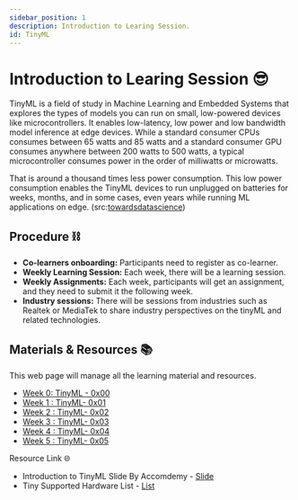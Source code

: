 ```yaml
---
sidebar_position: 1
description: Introduction to Learing Session. 
id: TinyML
---
```


# Introduction to Learing Session 😎

TinyML is a field of study in Machine Learning and Embedded Systems that explores the types of models you can run on small, low-powered devices like microcontrollers. It enables low-latency, low power and low bandwidth model inference at edge devices. 
While a standard consumer CPUs consumes between 65 watts and 85 watts and a standard consumer GPU consumes anywhere between 200 watts to 500 watts, a typical microcontroller consumes power in the order of milliwatts or microwatts. 

<!-- ![](https://i0.wp.com/bdtechtalks.com/wp-content/uploads/2022/01/tinyml-cnn-microcontroller.jpg?w=1392&ssl=1) -->

That is around a thousand times less power consumption. This low power consumption enables the TinyML devices to run unplugged on batteries for weeks, months, and in some cases, even years while running ML applications on edge. (src:[towardsdatascience](https://towardsdatascience.com/an-introduction-to-tinyml-4617f314aa79))


## Procedure ⛓

* **Co-learners onboarding:** Participants need to register as co-learner. 
* **Weekly Learning Session:** Each week, there will be a learning session. 
* **Weekly Assignments:** Each week, participants will get an assignment, and they need to submit it the following week. 
* **Industry sessions:** There will be sessions from industries such as Realtek or MediaTek to share industry perspectives on the tinyML and related technologies. 

## Materials & Resources 📚

This web page will manage all the learning material and resources.

* [Week 0: TinyML - 0x00](weekZero.md)
* [Week 1 : TinyML- 0x01](weekOne.md)
* [Week 2 : TinyML- 0x02](weekTwo.md)
* [Week 3 : TinyML- 0x03](weekThree.md)
* [Week 4 : TinyML- 0x04](weekFour.md)
* [Week 5 : TinyML- 0x05](weekFive.md)


Resource Link 🌐
* Introduction to TinyML Slide By Accomdemy - [Slide](https://docs.google.com/presentation/d/1FDYeaRdats0U0-jgMmM9BICJGdZRwG97qw5vBjBPQe0/edit#slide=id.g120b0cda2e7_0_199) 
* Tiny Supported Hardware List - [List](https://docs.google.com/spreadsheets/d/1R9cy2yvGq1iEdTgsaYYjq7gk1xHaqdqGqzdhziW0aPw/edit?usp=sharing) 









